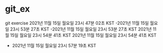 # git_ex
git exercise
2021년 11월 15일 월요일 23시 47분 02초 KST
-2021년 11월 15일 월요일 23시 53분 27초 KST
-2021년 11월 15일 월요일 23시 53분 27초 KST
2021년 11월 15일 월요일 23시 54분 41초 KST
2021년 11월 15일 월요일 23시 54분 41초 KST
- 2021년 11월 15일 월요일 23시 57분 19초 KST
